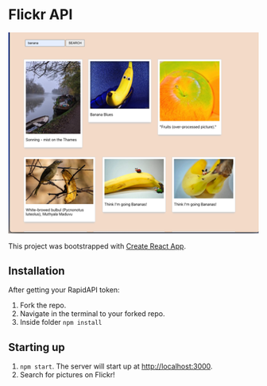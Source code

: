 # Flickr API
![screenshot](https://github.com/JayRVigilla/flickr-API/raw/main/flickrAPIscreenshot.png "Logo Title Text 1")

This project was bootstrapped with [Create React App](https://github.com/facebook/create-react-app).

## Installation

After getting your RapidAPI token:
1. Fork the repo.
2. Navigate in the terminal to your forked repo.
3. Inside folder `npm install`

## Starting up
1.  `npm start`. The server will start up at [http://localhost:3000](http://localhost:3000).
2. Search for pictures on Flickr!
